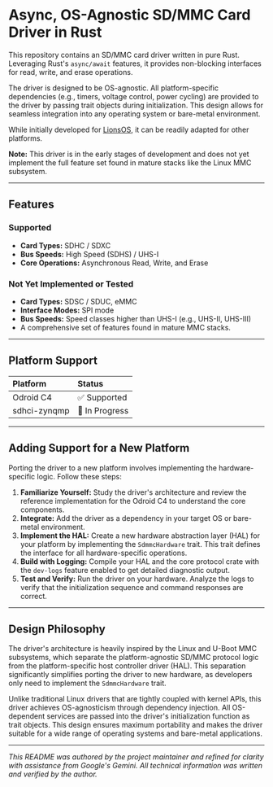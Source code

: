<!--
    Copyright 2025, UNSW
    SPDX-License-Identifier: CC-BY-SA-4.0
-->

# Async, OS-Agnostic SD/MMC Card Driver in Rust

This repository contains an SD/MMC card driver written in pure Rust. Leveraging Rust's `async/await` features, it provides non-blocking interfaces for read, write, and erase operations.

The driver is designed to be OS-agnostic. All platform-specific dependencies (e.g., timers, voltage control, power cycling) are provided to the driver by passing trait objects during initialization. This design allows for seamless integration into any operating system or bare-metal environment.

While initially developed for [LionsOS](https://github.com/au-ts/lionsos), it can be readily adapted for other platforms.

**Note:** This driver is in the early stages of development and does not yet implement the full feature set found in mature stacks like the Linux MMC subsystem.

---

## Features

### Supported
- **Card Types:** SDHC / SDXC
- **Bus Speeds:** High Speed (SDHS) / UHS-I
- **Core Operations:** Asynchronous Read, Write, and Erase

### Not Yet Implemented or Tested
- **Card Types:** SDSC / SDUC, eMMC
- **Interface Modes:** SPI mode
- **Bus Speeds:** Speed classes higher than UHS-I (e.g., UHS-II, UHS-III)
- A comprehensive set of features found in mature MMC stacks.

---

## Platform Support

| Platform       | Status          |
| :------------- | :-------------- |
| Odroid C4      | ✅ Supported    |
| sdhci-zynqmp   | 🚧 In Progress  |

---

## Adding Support for a New Platform

Porting the driver to a new platform involves implementing the hardware-specific logic. Follow these steps:

1.  **Familiarize Yourself:** Study the driver's architecture and review the reference implementation for the Odroid C4 to understand the core components.
2.  **Integrate:** Add the driver as a dependency in your target OS or bare-metal environment.
3.  **Implement the HAL:** Create a new hardware abstraction layer (HAL) for your platform by implementing the `SdmmcHardware` trait. This trait defines the interface for all hardware-specific operations.
4.  **Build with Logging:** Compile your HAL and the core protocol crate with the `dev-logs` feature enabled to get detailed diagnostic output.
5.  **Test and Verify:** Run the driver on your hardware. Analyze the logs to verify that the initialization sequence and command responses are correct.

---

## Design Philosophy
The driver's architecture is heavily inspired by the Linux and U-Boot MMC subsystems, which separate the platform-agnostic SD/MMC protocol logic from the platform-specific host controller driver (HAL). This separation significantly simplifies porting the driver to new hardware, as developers only need to implement the `SdmmcHardware` trait.

Unlike traditional Linux drivers that are tightly coupled with kernel APIs, this driver achieves OS-agnosticism through dependency injection. All OS-dependent services are passed into the driver's initialization function as trait objects. This design ensures maximum portability and makes the driver suitable for a wide range of operating systems and bare-metal applications.

---
*This README was authored by the project maintainer and refined for clarity with assistance from Google's Gemini. All technical information was written and verified by the author.*